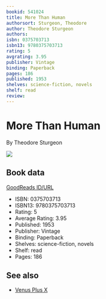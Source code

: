 ```yaml
---
bookid: 541024
title: More Than Human
authorsort: Sturgeon, Theodore
author: Theodore Sturgeon
authors: 
isbn: 0375703713
isbn13: 9780375703713
rating: 5
avgrating: 3.95
publisher: Vintage
binding: Paperback
pages: 186
published: 1953
shelves: science-fiction, novels
shelf: read
review: 
---
```


# More Than Human

By Theodore Sturgeon

![](https://i.gr-assets.com/images/S/compressed.photo.goodreads.com/books/1403192694l/541024.jpg)

## Book data

[GoodReads ID/URL](https://www.goodreads.com/book/show/541024)

- ISBN: 0375703713
- ISBN13: 9780375703713
- Rating: 5
- Average Rating: 3.95
- Published: 1953
- Publisher: Vintage
- Binding: Paperback
- Shelves: science-fiction, novels
- Shelf: read
- Pages: 186


## See also

- [Venus Plus X](Venus_Plus_X.md)
